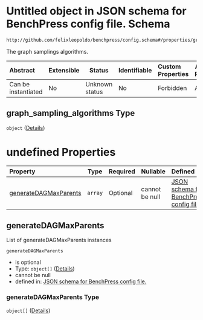 # Untitled object in JSON schema for BenchPress config file. Schema

```txt
http://github.com/felixleopoldo/benchpress/config.schema#/properties/graph_sampling_algorithms
```

The graph samplings algorithms.


| Abstract            | Extensible | Status         | Identifiable | Custom Properties | Additional Properties | Access Restrictions | Defined In                                                               |
| :------------------ | ---------- | -------------- | ------------ | :---------------- | --------------------- | ------------------- | ------------------------------------------------------------------------ |
| Can be instantiated | No         | Unknown status | No           | Forbidden         | Allowed               | none                | [config.schema.json\*](../out/config.schema.json "open original schema") |

## graph_sampling_algorithms Type

`object` ([Details](config-properties-graph_sampling_algorithms.md))

# undefined Properties

| Property                                        | Type    | Required | Nullable       | Defined by                                                                                                                                                                                                                                                        |
| :---------------------------------------------- | ------- | -------- | -------------- | :---------------------------------------------------------------------------------------------------------------------------------------------------------------------------------------------------------------------------------------------------------------- |
| [generateDAGMaxParents](#generateDAGMaxParents) | `array` | Optional | cannot be null | [JSON schema for BenchPress config file.](config-properties-graph_sampling_algorithms-properties-generatedagmaxparents.md "http&#x3A;//github.com/felixleopoldo/benchpress/config.schema#/properties/graph_sampling_algorithms/properties/generateDAGMaxParents") |

## generateDAGMaxParents

List of generateDAGMaxParents instances


`generateDAGMaxParents`

-   is optional
-   Type: `object[]` ([Details](config-definitions-generatedagmaxparents.md))
-   cannot be null
-   defined in: [JSON schema for BenchPress config file.](config-properties-graph_sampling_algorithms-properties-generatedagmaxparents.md "http&#x3A;//github.com/felixleopoldo/benchpress/config.schema#/properties/graph_sampling_algorithms/properties/generateDAGMaxParents")

### generateDAGMaxParents Type

`object[]` ([Details](config-definitions-generatedagmaxparents.md))
